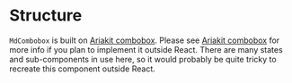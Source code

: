 # Structure

`MdCombobox` is built on [Ariakit combobox](https://ariakit.org/components/combobox). Please see [Ariakit combobox](https://ariakit.org/components/combobox) for more info if you plan to implement it outside React. There are many states and sub-components in use here, so it would probably be quite tricky to recreate this component outside React.
